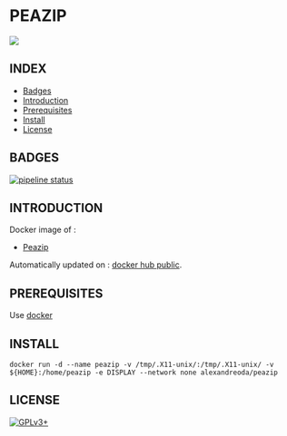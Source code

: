 # PEAZIP

<img src="https://pbs.twimg.com/profile_images/1709937425/PeaZip-logo_400x400.png" />


## INDEX

- [Badges](#BADGES)
- [Introduction](#INTRODUCTION)
- [Prerequisites](#PREREQUISITESITES)
- [Install](#INSTALL)
- [License](#LICENSE)


## BADGES

[![pipeline status](https://gitlab.com/oda-alexandre/peazip/badges/master/pipeline.svg)](https://gitlab.com/oda-alexandre/peazip/commits/master)


## INTRODUCTION

Docker image of :

- [Peazip](http://www.peazip.org/)

Automatically updated on : [docker hub public](https://hub.docker.com/r/alexandreoda/peazip).


## PREREQUISITES

Use [docker](https://www.docker.com)


## INSTALL

```
docker run -d --name peazip -v /tmp/.X11-unix/:/tmp/.X11-unix/ -v ${HOME}:/home/peazip -e DISPLAY --network none alexandreoda/peazip
```


## LICENSE

[![GPLv3+](http://gplv3.fsf.org/gplv3-127x51.png)](https://gitlab.com/oda-alexandre/peazip/blob/master/LICENSE)
